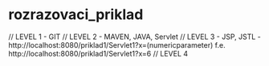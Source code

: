 # rozrazovaci_priklad

// LEVEL 1 - GIT 
// LEVEL 2 - MAVEN, JAVA, Servlet 
// LEVEL 3 - JSP, JSTL - http://localhost:8080/priklad1/Servlet1?x=(numericparameter) f.e. http://localhost:8080/priklad1/Servlet1?x=6 
// LEVEL 4
